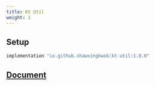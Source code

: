 ```yaml
---
title: Kt Util
weight: 1
---
```


## Setup
```groovy
implementation "io.github.shawxingkwok:kt-util:1.0.0" 
```

## [Document](html/-kt-util/pers.shawxingkwok.ktutil/)